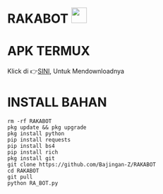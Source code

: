 # RAKABOT <img src="https://emojis.slackmojis.com/emojis/images/1588315024/8823/hyperkitty.gif" width="35px"></i></b></h2>

# APK TERMUX 

Klick di 👉[SINI](https://f-droid.org/repo/com.termux_117.apk), Untuk Mendownloadnya

# INSTALL BAHAN
`````
rm -rf RAKABOT
pkg update && pkg upgrade
pkg install python
pip install requests
pip install bs4
pip install rich
pkg install git
git clone https://github.com/Bajingan-Z/RAKABOT
cd RAKABOT
git pull
python RA_BOT.py

